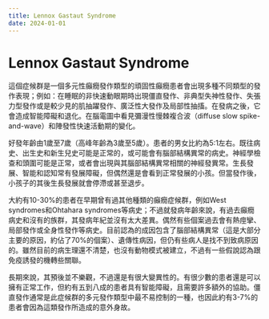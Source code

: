 ```yaml
---
title: Lennox Gastaut Syndrome
date: 2024-01-01
---
```

# Lennox Gastaut Syndrome

這個症候群是一個多元性癲癇發作類型的頑固性癲癇患者會出現多種不同類型的發作表現；例如：在睡眠的非快速動眼期時出現僵直發作、非典型失神性發作、失張力型發作或是較少見的肌抽躍發作、廣泛性大發作及局部性抽搐。在發病之後，它會造成智能障礙和退化。在腦電圖中看見彌漫性慢棘複合波（diffuse slow spike-and-wave）和陣發性快速活動期的變化。

好發年齡由1歲至7歲（高峰年齡為3歲至5歲）。患者的男女比約為5:1左右。既往病史、出生史和新生兒史可能是正常的，或可能會有腦部結構異常的病史。神經學檢查和頭圍可能是正常，或者會出現與其腦部結構異常相關的神經發異常。生長發展、智能和認知常有發展障礙，但偶然還是會看到正常發展的小孩。但當發作後，小孩子的其後生長發展就會停滯或甚至退步。


大約有10-30%的患者在早期曾有過其他種類的癲癇症候群，例如West syndromes和Ohtahara syndromes等病史；不過就發病年齡來說，有過去癲癇病史和沒有的族群，其發病年紀並沒有太大差異。偶然有些個案過去會有熱痙攣、局部發作或全身性發作等病史。目前認為的成因包含了腦部結構異常（這是大部分主要的原因，約佔了70%的個案）、遺傳性病因，但仍有些病人是找不到致病原因的。雖然目前的病生理還不清楚，也沒有動物模式被建立，不過有一些假說認為跟免疫誘發的機轉些關聯。

長期來說，其預後並不樂觀，不過還是有很大變異性的。有很少數的患者還是可以擁有正常工作，但約有五到八成的患者具有智能障礙，且需要許多額外的協助。僵直發作通常是此症候群的多元發作類型中最不易控制的一種，也因此約有3-7%的患者會因為這類發作所造成的意外身故。
